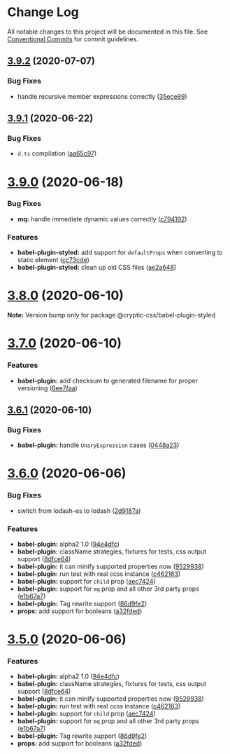 # Change Log

All notable changes to this project will be documented in this file.
See [Conventional Commits](https://conventionalcommits.org) for commit guidelines.

## [3.9.2](https://github.com/wintercounter/ccss/compare/v3.9.1...v3.9.2) (2020-07-07)


### Bug Fixes

* handle recursive member expressions correctly ([35ece89](https://github.com/wintercounter/ccss/commit/35ece89bc374e2eab331cc148de19ee3fd8e1c89))





## [3.9.1](https://github.com/wintercounter/ccss/compare/v3.9.0...v3.9.1) (2020-06-22)


### Bug Fixes

* `d.ts` compilation ([aa65c97](https://github.com/wintercounter/ccss/commit/aa65c97d696af73f0611c4814a62bcae3401990c))





# [3.9.0](https://github.com/wintercounter/ccss/compare/v3.8.0...v3.9.0) (2020-06-18)


### Bug Fixes

* **mq:** handle immediate dynamic values correctly ([c794192](https://github.com/wintercounter/ccss/commit/c7941928ac2c325622f9e022013974bd31f623e2))


### Features

* **babel-plugin-styled:** add support for `defaultProps` when converting to static element ([cc73cde](https://github.com/wintercounter/ccss/commit/cc73cdedb98bda152613417070751125813d955e))
* **babel-plugin-styled:** clean up old CSS files ([ae2a648](https://github.com/wintercounter/ccss/commit/ae2a648dc333cca022514521ca5cf2843165e3c7))





# [3.8.0](https://github.com/wintercounter/ccss/compare/v3.7.0...v3.8.0) (2020-06-10)

**Note:** Version bump only for package @cryptic-css/babel-plugin-styled





# [3.7.0](https://github.com/wintercounter/ccss/compare/v3.6.1...v3.7.0) (2020-06-10)


### Features

* **babel-plugin:** add checksum to generated filename for proper versioning ([6ee7faa](https://github.com/wintercounter/ccss/commit/6ee7faab094760d48cff4a9422d210b3563906f1))





## [3.6.1](https://github.com/wintercounter/ccss/compare/v3.6.0...v3.6.1) (2020-06-10)


### Bug Fixes

* **babel-plugin:** handle `UnaryExpression` cases ([0448a23](https://github.com/wintercounter/ccss/commit/0448a2350371288d56821fd2ed741fe10613c1c1))





# [3.6.0](https://github.com/wintercounter/ccss/compare/v3.4.0...v3.6.0) (2020-06-06)


### Bug Fixes

* switch from lodash-es to lodash ([2d9187a](https://github.com/wintercounter/ccss/commit/2d9187a54443644fe6e36b84d9cc6d893c6dd85d))


### Features

* **babel-plugin:** alpha2 1.0 ([94e4dfc](https://github.com/wintercounter/ccss/commit/94e4dfc5d854b6035bd8678d3ddbc82be562635e))
* **babel-plugin:** className strategies, fixtures for tests, css output support ([8dfce64](https://github.com/wintercounter/ccss/commit/8dfce646fbf713906c80282c837dad9f93b22fad))
* **babel-plugin:** it can minify supported properties now ([9529938](https://github.com/wintercounter/ccss/commit/95299382d6a667a1a9c142e7cfc9b040a4c0c334))
* **babel-plugin:** run test with real ccss instance ([c462163](https://github.com/wintercounter/ccss/commit/c4621634de3c205da490eb33db41e816c6ae6b34))
* **babel-plugin:** support for `child` prop ([aec7424](https://github.com/wintercounter/ccss/commit/aec74241c1fb1eede16b321cc7ac1a191e28fd3f))
* **babel-plugin:** support for `mq` prop and all other 3rd party props ([e1b67a7](https://github.com/wintercounter/ccss/commit/e1b67a7d47248097a04d6be36ece30d10b61ecd1))
* **babel-plugin:** Tag rewrite support ([86d9fe2](https://github.com/wintercounter/ccss/commit/86d9fe29ed2ff17b2f835f947ef9f8f41f60f0e7))
* **props:** add support for booleans ([a32fded](https://github.com/wintercounter/ccss/commit/a32fded31d2847b3a5edd94ed9e409e111c838e8))






# [3.5.0](https://github.com/wintercounter/ccss/compare/v3.3.0...v3.5.0) (2020-06-06)


### Features

* **babel-plugin:** alpha2 1.0 ([94e4dfc](https://github.com/wintercounter/ccss/commit/94e4dfc5d854b6035bd8678d3ddbc82be562635e))
* **babel-plugin:** className strategies, fixtures for tests, css output support ([8dfce64](https://github.com/wintercounter/ccss/commit/8dfce646fbf713906c80282c837dad9f93b22fad))
* **babel-plugin:** it can minify supported properties now ([9529938](https://github.com/wintercounter/ccss/commit/95299382d6a667a1a9c142e7cfc9b040a4c0c334))
* **babel-plugin:** run test with real ccss instance ([c462163](https://github.com/wintercounter/ccss/commit/c4621634de3c205da490eb33db41e816c6ae6b34))
* **babel-plugin:** support for `child` prop ([aec7424](https://github.com/wintercounter/ccss/commit/aec74241c1fb1eede16b321cc7ac1a191e28fd3f))
* **babel-plugin:** support for `mq` prop and all other 3rd party props ([e1b67a7](https://github.com/wintercounter/ccss/commit/e1b67a7d47248097a04d6be36ece30d10b61ecd1))
* **babel-plugin:** Tag rewrite support ([86d9fe2](https://github.com/wintercounter/ccss/commit/86d9fe29ed2ff17b2f835f947ef9f8f41f60f0e7))
* **props:** add support for booleans ([a32fded](https://github.com/wintercounter/ccss/commit/a32fded31d2847b3a5edd94ed9e409e111c838e8))
